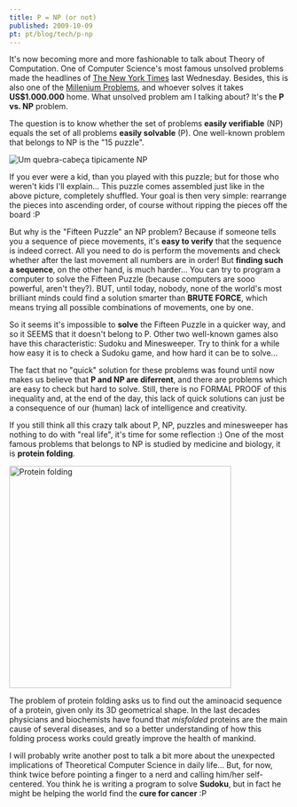 ```yaml
---
title: P = NP (or not)
published: 2009-10-09
pt: pt/blog/tech/p-np
---
```


It's now becoming more and more fashionable to talk about Theory of Computation.
One of Computer Science's most famous unsolved problems made the headlines of [The New York Times][1] last Wednesday.
Besides, this is also one of the [Millenium Problems][2], and whoever solves it takes **US\$1.000.000** home.
What unsolved problem am I talking about? It's the **P vs. NP** problem.

[1]: <http://www.nytimes.com/2009/10/08/science/Wpolynom.html?_r=1>
[2]: <http://www.claymath.org/millennium-problems>

The question is to know whether the set of problems **easily verifiable** (NP) equals the set of all problems **easily solvable** (P).
One well-known problem that belongs to NP is the "15 puzzle".

![Um quebra-cabeça tipicamente NP](/files/imgs/2009-10_250px-15-puzzle-shuffled.svg_.png)

If you ever were a kid, than you played with this puzzle; but for those who weren't kids I'll explain...
This puzzle comes assembled just like in the above picture, completely shuffled.
Your goal is then very simple: rearrange the pieces into ascending order, of course without ripping the pieces off the board :P

But why is the "Fifteen Puzzle" an NP problem?
Because if someone tells you a sequence of piece movements, it's **easy to verify** that the sequence is indeed correct.
All you need to do is perform the movements and check whether after the last movement all numbers are in order!
But **finding such a sequence**, on the other hand, is much harder...
You can try to program a computer to solve the Fifteen Puzzle (because computers are sooo powerful, aren't they?).
BUT, until today, nobody, none of the world's most brilliant minds could find a solution smarter than **BRUTE FORCE**,
which means trying all possible combinations of movements, one by one.

So it seems it's impossible to **solve** the Fifteen Puzzle in a quicker way, and so it SEEMS that it doesn't belong to P.
Other two well-known games also have this characteristic: Sudoku and Minesweeper.
Try to think for a while how easy it is to check a Sudoku game, and how hard it can be to solve...

The fact that no "quick" solution for these problems was found until now makes us believe that **P and NP are diferrent**,
and there are problems which are easy to check but hard to solve.
Still, there is no FORMAL PROOF of this inequality and, at the end of the day,
this lack of quick solutions can just be a consequence of our (human) lack of intelligence and creativity.

If you still think all this crazy talk about P, NP, puzzles and minesweeper has nothing to do with "real life", it's time for some reflection :)
One of the most famous problems that belongs to NP is studied by medicine and biology, it is **protein folding**.

<div id="imgdiv-np"><style type="text/css" scoped> #imgdiv-np img { width:400px };</style>

 ![Protein folding](/files/imgs/2009-10_Protein_folding.png)

</div>

The problem of protein folding asks us to find out the aminoacid sequence of a protein, given only its 3D geometrical shape.
In the last decades physicians and biochemists have found that _misfolded_ proteins are the main cause of several diseases,
and so a better understanding of how this folding process works could greatly improve the health of mankind.

I will probably write another post to talk a bit more about the unexpected implications of Theoretical Computer Science in daily life...
But, for now, think twice before pointing a finger to a nerd and calling him/her self-centered.
You think he is writing a program to solve **Sudoku**, but in fact he might be helping the world find the **cure for cancer** :P

